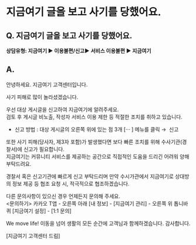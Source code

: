 # 지금여기 글을 보고 사기를 당했어요.

**Q. 지금여기 글을 보고 사기를 당했어요.**
---------------------------

**상담유형: 지금여기 **▶ 이용불편/신고▶ 서비스 이용불편 ▶ 지금여기****

**A.**
------

안녕하세요. 지금여기 고객센터입니다.  
  
사기 피해로 많이 놀라셨겠습니다.  
  
우선 대상 게시글을 신고하여 지금여기에 알려주세요.  
검토 후 게시글 비노출, 작성자 서비스 이용 제한 등 적절한 조치를 취하고 있습니다.  
- 신고 방법 : 대상 게시글의 오른쪽 위에 있는 점 3개 [··· ] 메뉴를 클릭 →  신고  
  
또한 사기 피해(당사자, 제3자 포함)가 발생했다면 보다 빠른 조치를 위해 수사기관(경찰서)에 신고가 필요합니다.  
지금여기는 커뮤니티 서비스를 제공하는 공간으로 직접적인 도움을 드리긴 어려워 양해 부탁드려요.  
  
경찰서 혹은 신고기관에 빠르게 신고 부탁드리며 만약 수시가관에서 지금여기로 상대방의 정보 제공 등 협조 요청 시, 적극적으로 협조하겠습니다.  
  
다른 문의사항이 있으신 경우 언제든지 문의해 주세요.  
<문의하기> 카카오 T앱 - 오른쪽 아래 [내 정보] - [지금여기 관리] - 오른쪽 위 톱니바퀴 [지금여기 설정] - [1:1 문의]  
  
We move life! 이동을 넘어 생활의 모든 순간에 고객님과 함께하겠습니다. 감사합니다.  
  
[지금여기 고객센터 드림]